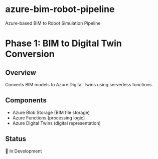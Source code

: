 # azure-bim-robot-pipeline
Azure-based BIM to Robot Simulation Pipeline
# Phase 1: BIM to Digital Twin Conversion

## Overview
Converts BIM models to Azure Digital Twins using serverless functions.

## Components
- Azure Blob Storage (BIM file storage)
- Azure Functions (processing logic)
- Azure Digital Twins (digital representation)

## Status
🚧 In Development
